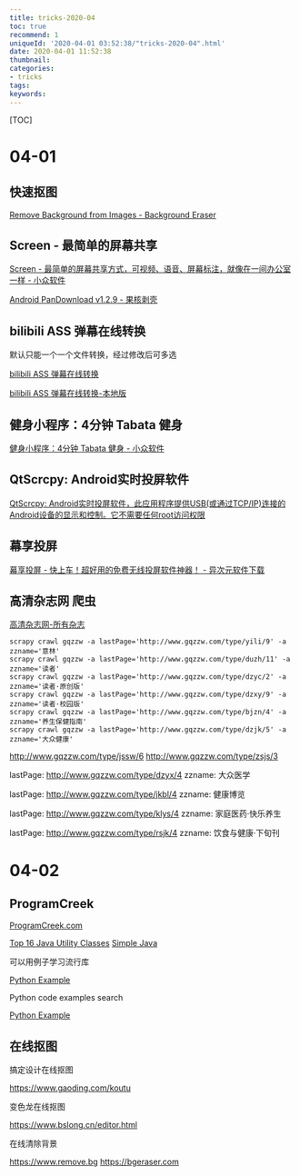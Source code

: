 ```yaml
---
title: tricks-2020-04
toc: true
recommend: 1
uniqueId: '2020-04-01 03:52:38/"tricks-2020-04".html'
date: 2020-04-01 11:52:38
thumbnail:
categories:
- tricks
tags:
keywords:
---
```


[TOC]

<!--more-->

# 04-01

## 快速抠图

[Remove Background from Images - Background Eraser](https://bgeraser.com/index.html)

## Screen - 最简单的屏幕共享

[Screen - 最简单的屏幕共享方式，可视频、语音、屏幕标注，就像在一间办公室一样 - 小众软件](https://www.appinn.com/screen-online/)



[Android PanDownload v1.2.9 - 果核剥壳](https://www.ghpym.com/andpandownload.html)



## bilibili ASS 弹幕在线转换

默认只能一个一个文件转换，经过修改后可多选

[bilibili ASS 弹幕在线转换](https://tiansh.github.io/us-danmaku/bilibili/)

[bilibili ASS 弹幕在线转换-本地版](file:///Volumes/Data/PycharmProjects/private/24%20bilibili%20ASS%20%E5%BC%B9%E5%B9%95%E5%9C%A8%E7%BA%BF%E8%BD%AC%E6%8D%A2/bilibili%20ASS%20%E5%BC%B9%E5%B9%95%E5%9C%A8%E7%BA%BF%E8%BD%AC%E6%8D%A2.htm)

## 健身小程序：4分钟 Tabata 健身

[健身小程序：4分钟 Tabata 健身 - 小众软件](https://www.appinn.com/jianshen-wechat-miniapp/)

## QtScrcpy: Android实时投屏软件

[QtScrcpy: Android实时投屏软件，此应用程序提供USB(或通过TCP/IP)连接的Android设备的显示和控制。它不需要任何root访问权限](https://gitee.com/Barryda/QtScrcpy)

## 幕享投屏

[幕享投屏 - 快上车！超好用的免费无线投屏软件神器！ - 异次元软件下载](https://www.iplaysoft.com/p/mu-xiang)



## 高清杂志网 爬虫

[高清杂志网-所有杂志](http://www.gqzzw.com/class.php)

```
scrapy crawl gqzzw -a lastPage='http://www.gqzzw.com/type/yili/9' -a zzname='意林'
scrapy crawl gqzzw -a lastPage='http://www.gqzzw.com/type/duzh/11' -a zzname='读者'
scrapy crawl gqzzw -a lastPage='http://www.gqzzw.com/type/dzyc/2' -a zzname='读者·原创版'
scrapy crawl gqzzw -a lastPage='http://www.gqzzw.com/type/dzxy/9' -a zzname='读者·校园版'
scrapy crawl gqzzw -a lastPage='http://www.gqzzw.com/type/bjzn/4' -a zzname='养生保健指南'
scrapy crawl gqzzw -a lastPage='http://www.gqzzw.com/type/dzjk/5' -a zzname='大众健康'
```

http://www.gqzzw.com/type/jssw/6
http://www.gqzzw.com/type/zsjs/3

lastPage: http://www.gqzzw.com/type/dzyx/4
zzname: 大众医学

lastPage: http://www.gqzzw.com/type/jkbl/4
zzname: 健康博览

lastPage: http://www.gqzzw.com/type/klys/4
zzname: 家庭医药·快乐养生

lastPage: http://www.gqzzw.com/type/rsjk/4
zzname: 饮食与健康·下旬刊

# 04-02

## ProgramCreek

[ProgramCreek.com](https://www.programcreek.com/)

[Top 16 Java Utility Classes](https://www.programcreek.com/2015/12/top-10-java-utility-classes/)
[Simple Java](https://www.programcreek.com/simple-java/)

可以用例子学习流行库

[Python Example](https://www.programcreek.com/python/index/module/?action=index&page=1)

Python code examples search

[Python Example](https://www.programcreek.com/python/)



## 在线抠图

搞定设计在线抠图


https://www.gaoding.com/koutu

变色龙在线抠图


https://www.bslong.cn/editor.html

在线清除背景

https://www.remove.bg
https://bgeraser.com

